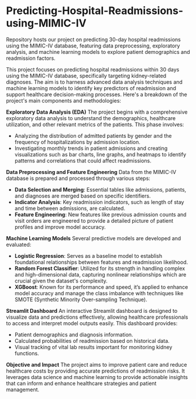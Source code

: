# Predicting-Hospital-Readmissions-using-MIMIC-IV
Repository hosts our project on predicting 30-day hospital readmissions using the MIMIC-IV database, featuring data preprocessing, exploratory analysis, and machine learning models to explore patient demographics and readmission factors.

This project focuses on predicting hospital readmissions within 30 days using the MIMIC-IV database, specifically targeting kidney-related diagnoses. The aim is to harness advanced data analysis techniques and machine learning models to identify key predictors of readmission and support healthcare decision-making processes. Here's a breakdown of the project's main components and methodologies:


**Exploratory Data Analysis (EDA)**
The project begins with a comprehensive exploratory data analysis to understand the demographics, healthcare utilization, and other relevant metrics of the patients. This phase involves:
  - Analyzing the distribution of admitted patients by gender and the frequency of hospitalizations by admission location.
  - Investigating monthly trends in patient admissions and creating visualizations such as bar charts, line graphs, and heatmaps to identify patterns and correlations that could affect readmissions.
    
**Data Preprocessing and Feature Engineering**
Data from the MIMIC-IV database is prepared and processed through various steps:
  - **Data Selection and Merging**: Essential tables like admissions, patients, and diagnoses are merged based on specific identifiers.
  - **Indicator Analysis**: Key readmission indicators, such as length of stay and time between admissions, are calculated.
  - **Feature Engineering**: New features like previous admission counts and visit orders are engineered to provide a detailed picture of patient profiles and improve model accuracy.
    
**Machine Learning Models**
Several predictive models are developed and evaluated:
  - **Logistic Regression**: Serves as a baseline model to establish foundational relationships between features and readmission likelihood.
  - **Random Forest Classifier**: Utilized for its strength in handling complex and high-dimensional data, capturing nonlinear relationships which are crucial given the dataset's complexity.
  - **XGBoost**: Known for its performance and speed, it’s applied to enhance model accuracy and manage the class imbalance with techniques like SMOTE (Synthetic Minority Over-sampling Technique).
  
**Streamlit Dashboard**
An interactive Streamlit dashboard is designed to visualize data and predictions effectively, allowing healthcare professionals to access and interpret model outputs easily. This dashboard provides:
  - Patient demographics and diagnosis information.
  - Calculated probabilities of readmission based on historical data.
  - Visual tracking of vital lab results important for monitoring kidney functions.

**Objective and Impact**
The project aims to improve patient care and reduce healthcare costs by providing accurate predictions of readmission risks. It leverages data science and machine learning to provide actionable insights that can inform and enhance healthcare strategies and patient management.

